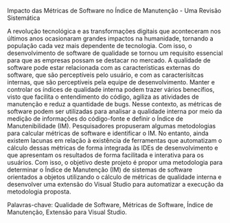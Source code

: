 Impacto das Métricas de Software no Índice de Manutenção - Uma Revisão Sistemática


A revolução tecnológica e as transformações digitais que aconteceram nos últimos
anos ocasionaram grandes impactos na humanidade, tornando a população cada vez
mais dependente de tecnologia. Com isso, o desenvolvimento de software de
qualidade se tornou um requisito essencial para que as empresas possam se destacar
no mercado. A qualidade de software pode estar relacionada com as características
externas do software, que são perceptíveis pelo usuário, e com as caracterísitcas
internas, que são perceptíveis pela equipe de desenvolvimento. Manter e controlar os
índices de qualidade interna podem trazer vários benecífios, visto que facilita o
entendimento do código, agiliza as atividades de manutenção e reduz a quantidade
de bugs. Nesse contexto, as métricas de software podem ser utilizadas para analisar
a qualidade interna por meio da medição de informações do código-fonte e definir o
Índice de Manutenibilidade (IM). Pesquisadores propuseram algumas metodologias
para calcular métricas de software e identificar o IM. No entanto, ainda existem
lacunas em relação à existência de ferramentas que automatizam o cálculo dessas
métricas de forma integrada às IDEs de desenvolvimento e que apresentam os
resultados de forma facilitada e interativa para os usuários. Com isso, o objetivo deste
projeto é propor uma metodologia para determinar o Índice de Manutenção (IM) de
sistemas de software orientados a objetos utilizando o cálculo de métricas de
qualidade interna e desenvolver uma extensão do Visual Studio para automatizar a
execução da metodologia proposta.

Palavras-chave: Qualidade de Software, Métricas de Software, Índice de
Manutenção, Extensão para Visual Studio.
